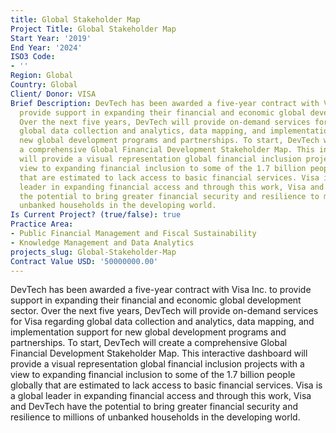 ```yaml
---
title: Global Stakeholder Map
Project Title: Global Stakeholder Map
Start Year: '2019'
End Year: '2024'
ISO3 Code:
- ''
Region: Global
Country: Global
Client/ Donor: VISA
Brief Description: DevTech has been awarded a five-year contract with Visa Inc. to
  provide support in expanding their financial and economic global development sector.
  Over the next five years, DevTech will provide on-demand services for Visa regarding
  global data collection and analytics, data mapping, and implementation support for
  new global development programs and partnerships. To start, DevTech will create
  a comprehensive Global Financial Development Stakeholder Map. This interactive dashboard
  will provide a visual representation global financial inclusion projects with a
  view to expanding financial inclusion to some of the 1.7 billion people globally
  that are estimated to lack access to basic financial services. Visa is a global
  leader in expanding financial access and through this work, Visa and DevTech have
  the potential to bring greater financial security and resilience to millions of
  unbanked households in the developing world.
Is Current Project? (true/false): true
Practice Area:
- Public Financial Management and Fiscal Sustainability
- Knowledge Management and Data Analytics
projects_slug: Global-Stakeholder-Map
Contract Value USD: '50000000.00'
---
```


DevTech has been awarded a five-year contract with Visa Inc. to provide support in expanding their financial and economic global development sector. Over the next five years, DevTech will provide on-demand services for Visa regarding global data collection and analytics, data mapping, and implementation support for new global development programs and partnerships. To start, DevTech will create a comprehensive Global Financial Development Stakeholder Map. This interactive dashboard will provide a visual representation global financial inclusion projects with a view to expanding financial inclusion to some of the 1.7 billion people globally that are estimated to lack access to basic financial services. Visa is a global leader in expanding financial access and through this work, Visa and DevTech have the potential to bring greater financial security and resilience to millions of unbanked households in the developing world.